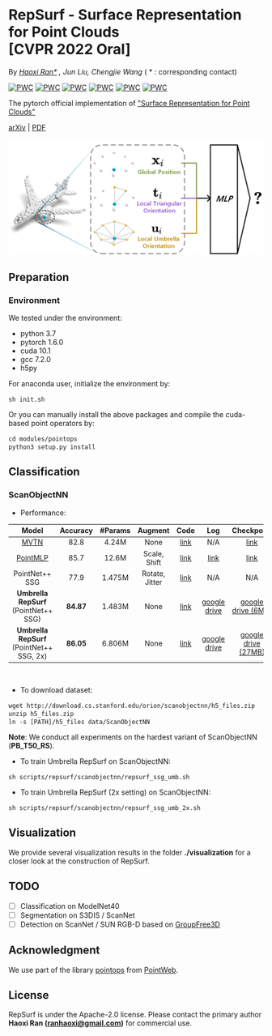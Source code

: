 # RepSurf - Surface Representation for Point Clouds <br> [CVPR 2022 Oral]

By *[Haoxi Ran\*](https://github.com/hancyran) , Jun Liu, Chengjie Wang* ( * : corresponding contact)

[![PWC](https://img.shields.io/endpoint.svg?url=https://paperswithcode.com/badge/surface-representation-for-point-clouds/3d-point-cloud-classification-on-scanobjectnn)](https://paperswithcode.com/sota/3d-point-cloud-classification-on-scanobjectnn?p=surface-representation-for-point-clouds)
[![PWC](https://img.shields.io/endpoint.svg?url=https://paperswithcode.com/badge/surface-representation-for-point-clouds/3d-object-detection-on-sun-rgbd-val)](https://paperswithcode.com/sota/3d-object-detection-on-sun-rgbd-val?p=surface-representation-for-point-clouds)
[![PWC](https://img.shields.io/endpoint.svg?url=https://paperswithcode.com/badge/surface-representation-for-point-clouds/3d-point-cloud-classification-on-modelnet40)](https://paperswithcode.com/sota/3d-point-cloud-classification-on-modelnet40?p=surface-representation-for-point-clouds)
[![PWC](https://img.shields.io/endpoint.svg?url=https://paperswithcode.com/badge/surface-representation-for-point-clouds/semantic-segmentation-on-s3dis)](https://paperswithcode.com/sota/semantic-segmentation-on-s3dis?p=surface-representation-for-point-clouds)
[![PWC](https://img.shields.io/endpoint.svg?url=https://paperswithcode.com/badge/surface-representation-for-point-clouds/3d-object-detection-on-scannetv2)](https://paperswithcode.com/sota/3d-object-detection-on-scannetv2?p=surface-representation-for-point-clouds)
[![PWC](https://img.shields.io/endpoint.svg?url=https://paperswithcode.com/badge/surface-representation-for-point-clouds/semantic-segmentation-on-s3dis-area5)](https://paperswithcode.com/sota/semantic-segmentation-on-s3dis-area5?p=surface-representation-for-point-clouds)

The pytorch official implementation of ["Surface Representation for Point Clouds"](http://arxiv.org/abs/2205.05740) 

[arXiv](http://arxiv.org/abs/2205.05740) | [PDF](http://arxiv.org/pdf/2205.05740)


<div align="center">
  <img src="assets/teaser.png" width="600px">
</div>

## Preparation

### Environment

We tested under the environment:

* python 3.7
* pytorch 1.6.0
* cuda 10.1
* gcc 7.2.0
* h5py

For anaconda user, initialize the environment by:

```
sh init.sh
```

Or you can manually install the above packages and compile the cuda-based point operators by:

```
cd modules/pointops
python3 setup.py install
```

## Classification

### ScanObjectNN

* Performance:

<table style="width:100%">
  <thead>
    <tr>
      <th>Model</th>
      <th>Accuracy</th>
      <th>#Params</th>
      <th>Augment</th>
      <th>Code</th>
      <th>Log</th>
      <th>Checkpoint</th>
    </tr>
  </thead>
  <tbody>
    <tr>
      <td align="center"><a href="https://github.com/ajhamdi/MVTN">MVTN</a></td>
      <td align="center">82.8</td>
      <td align="center">4.24M</td>
      <td align="center">None</td>
      <td align="center"><a href="https://github.com/ajhamdi/MVTN/blob/master/models/mvtn.py">link</a></td>
      <td align="center">N/A</td>
      <td align="center"><a href="https://github.com/ajhamdi/MVTN/blob/master/results/checkpoints/scanobjectnn/model-00029.pth">link</a></td>
    </tr>
    <tr>
      <td align="center"><a href="https://github.com/ma-xu/pointMLP-pytorch">PointMLP</a></td>
      <td align="center">85.7</td>
      <td align="center">12.6M</td>
      <td align="center">Scale, Shift</td>
      <td align="center"><a href="https://github.com/ma-xu/pointMLP-pytorch/blob/main/classification_ScanObjectNN/models/pointmlp.py">link</a></td>
      <td align="center"><a href="https://web.northeastern.edu/smilelab/xuma/pointMLP/checkpoints/fixstd/scanobjectnn/pointMLP-20220204021453/">link</a></td>
      <td align="center"><a href="https://web.northeastern.edu/smilelab/xuma/pointMLP/checkpoints/fixstd/scanobjectnn/pointMLP-20220204021453/">link</a></td>
    </tr>
    <tr>
      <td align="center">PointNet++ SSG</td>
      <td align="center">77.9</td>
      <td align="center">1.475M</td>
      <td align="center">Rotate, Jitter</td>
      <td align="center"><a href="https://github.com/hkust-vgd/scanobjectnn/blob/master/pointnet2/models/pointnet2_cls_ssg.py">link</a></td>
      <td align="center">N/A</td>
      <td align="center">N/A</td>
    </tr>
    <tr>
      <td align="center"><b>Umbrella RepSurf</b> (PointNet++ SSG)</td>
      <td align="center"><b>84.87</b></td>
      <td align="center">1.483M</td>
      <td align="center">None</td>
      <td align="center"><a href="models/repsurf/scanobjectnn/repsurf_ssg_umb.py">link</a></td>
      <td align="center"><a href="https://drive.google.com/file/d/1qJK8T3dhF6177Xla227aXPEeNtyNssLF/view?usp=sharing">google drive</a></td>
      <td align="center"><a href="https://drive.google.com/file/d/17UDArfvNVjrJBTjr_HdxcOQipn0DWMMf/view?usp=sharing">google drive (6MB)</a></td>
    </tr>
    <tr>
      <td align="center"><b>Umbrella RepSurf</b> (PointNet++ SSG, 2x)</td>
      <td align="center"><b>86.05</b></td>
      <td align="center">6.806M</td>
      <td align="center">None</td>
      <td align="center"><a href="models/repsurf/scanobjectnn/repsurf_ssg_umb_2x.py">link</a></td>
      <td align="center"><a href="https://drive.google.com/file/d/15HwmAi1erL68G08dzNQILSipwCIDfNAw/view?usp=sharing">google drive</a></td>
      <td align="center"><a href="https://drive.google.com/file/d/1yGPNt1REzxVwn8Guw-PFHFcwxvfueWgf/view?usp=sharing">google drive (27MB)</a></td>
    </tr>
  </tbody>
</table>
<br>

* To download dataset:

```
wget http://download.cs.stanford.edu/orion/scanobjectnn/h5_files.zip
unzip h5_files.zip
ln -s [PATH]/h5_files data/ScanObjectNN
```

**Note**: We conduct all experiments on the hardest variant of ScanObjectNN (**PB_T50_RS**).
<br>

* To train Umbrella RepSurf on ScanObjectNN:

```
sh scripts/repsurf/scanobjectnn/repsurf_ssg_umb.sh
```

* To train Umbrella RepSurf (2x setting) on ScanObjectNN:

```
sh scripts/repsurf/scanobjectnn/repsurf_ssg_umb_2x.sh
```

## Visualization

We provide several visualization results in the folder **./visualization** for a closer look at the construction of
RepSurf.

## TODO

- [ ] Classification on ModelNet40
- [ ] Segmentation on S3DIS / ScanNet
- [ ] Detection on ScanNet / SUN RGB-D based on [GroupFree3D](https://github.com/zeliu98/Group-Free-3D)

## Acknowledgment

We use part of the library [pointops](https://github.com/hszhao/PointWeb/tree/master/lib/pointops)
from [PointWeb](https://github.com/hszhao/PointWeb).

## License

RepSurf is under the Apache-2.0 license. Please contact the primary author **Haoxi Ran (ranhaoxi@gmail.com)** for
commercial use.
